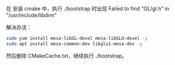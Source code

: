 在 安装 cmake 中，执行 ./bootstrap 时出现  Failed to find "GL/gl.h" in "/usr/include/libdrm"

解决办法：

```sh
sudo yum install mesa-libGL-devel mesa-libGLU-devel -y
sudo apt install mesa-common-dev libglu1-mesa-dev -y
```

然后删除 CMakeCache.txt，继续执行 ./bootstrap。